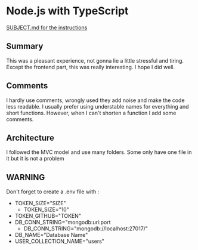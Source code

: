 # Node.js with TypeScript

[SUBJECT.md for the instructions](./SUBJECT.md)

## Summary

This was a pleasant experience, not gonna lie a little stressful and tiring. Except the frontend part, this was really interesting.
I hope I did well.

## Comments

I hardly use comments, wrongly used they add noise and make the code less readable. I usually prefer using 
understable names for everything and short functions. However, when I can't shorten a function I add some 
comments. 

## Architecture

I followed the MVC model and use many folders. Some only have one file in it  but it is not a problem

## WARNING
Don't forget to create a .env file with :

- TOKEN_SIZE="SIZE"
    - TOKEN_SIZE="10"
- TOKEN_GITHUB="TOKEN"
- DB_CONN_STRING="mongodb:uri:port
    - DB_CONN_STRING="mongodb://localhost:27017/"
- DB_NAME="Database Name"
- USER_COLLECTION_NAME="users"